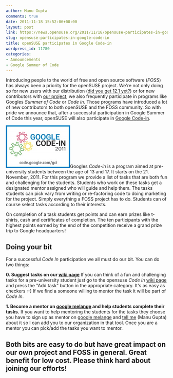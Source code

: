 ```yaml
---
author: Manu Gupta
comments: true
date: 2011-11-18 15:52:06+00:00
layout: post
link: https://news.opensuse.org/2011/11/18/opensuse-participates-in-google-code-in/
slug: opensuse-participates-in-google-code-in
title: openSUSE participates in Google Code-in
wordpress_id: 11780
categories:
- Announcements
- Google Summer of Code
---
```


Introducing people to the world of free and open source software (_FOSS_) has always been a priority for the openSUSE project. We're not only doing so for new users with our distribution ([did you get 12.1 yet?](//news.opensuse.org/2011/11/16/opensuse-12-1-all-green/)) or for new contributors with [our project](//en.opensuse.org/Portal:How_to_participate), we also frequently participate in programs like Googles _Summer of Code_ or _Code in_. Those programs have introduced a lot of new contributors to both openSUSE and the FOSS community. So with pride we announce that, after a successful participation in Google Summer of Code this year, openSUSE will also participate in [Google Code-in](//google-melange.com/).
<!-- more -->
[![Code-in 2011 Logo](/wp-content/uploads/2011/11/200px-GCI.jpg)](//www.google-melange.com/gci/homepage/google/gci2011)Googles _Code-in_ is a program aimed at pre-university students between the age of 13 and 17. It starts on the 21. November, 2011. For this program we provide a list of tasks that are both fun and challenging for the students. Students who work on these tasks get a designated mentor assigned who will guide and help them. The tasks students can pick vary from writing or re-factoring code to doing marketing for the project. Simply everything a FOSS project has to do. Students can of course select tasks according to their interests.

On completion of a task students get points and  can earn prizes like t-shirts, cash and certificates of completion. The  ten participants with the highest points earned by the end of the  competition receive a grand prize trip to Google headquarters!


## Doing your bit


For a successful _Code In_ participation we all must do our bit. You can do two things:

**0. Suggest tasks on our [wiki page](//en.opensuse.org//openSUSE:GCI_Tasks)**
If you can think of a fun and challenging tasks for a pre-university student just go to the opensuse _Code In_ [wiki page](//en.opensuse.org//openSUSE:GCI_Tasks) and press the "Add task" button in the appropriate category. It's as easy as checkers :-) If we find a someone willing to mentor the task it will be part of _Code In_.

**1. Become a mentor on [google melange](//www.google-melange.com/gci/profile/google/gci2011) and help students complete their tasks.**
If you want to help mentoring the students for the tasks they choose you have to sign up as mentor on [google melange](//www.google-melange.com/gci/profile/google/gci2011) and [tell me](mailto:manugupt1@gmail.com) (Manu Gupta) about it so I can add you to our organization in that tool. Once you are a mentor you can pick/add the tasks you want to mentor.


## Both bits are easy to do but have great impact on our own project and FOSS in general. Great benefit for low cost. Please think hard about joining our efforts!
